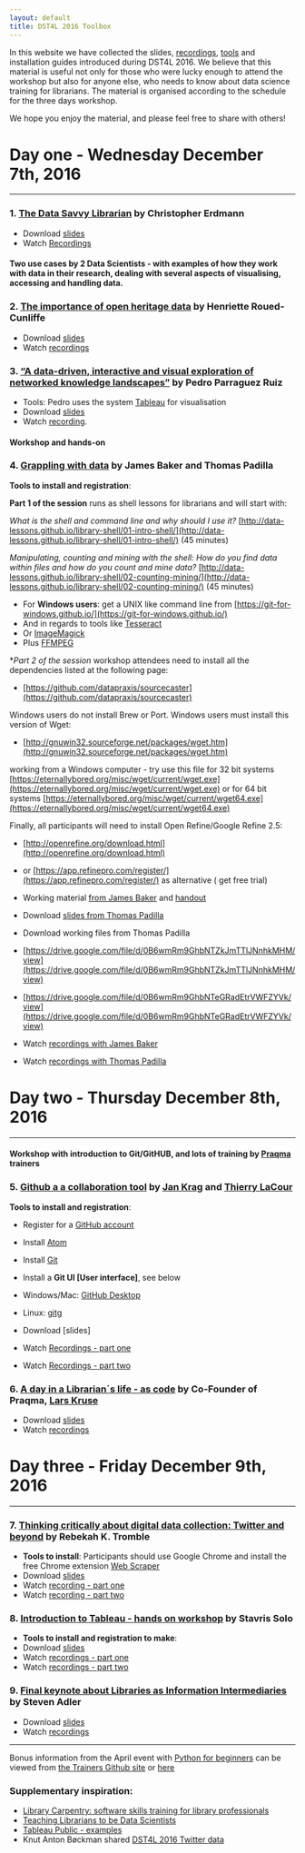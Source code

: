 ```yaml
---
layout: default
title: DST4L 2016 Toolbox
---
```


In this website we have collected the slides, [recordings](http://podcast.llab.dtu.dk/feeds/dtu-library/), [tools](presentations/preparation.pdf) and installation guides introduced during DST4L 2016. We believe that this material is useful not only for those who were lucky enough to attend the workshop but also for anyone else, who needs to know about data science training for librarians. The material is organised according to the schedule for the three days workshop.

We hope you enjoy the material, and please feel free to share with others!



# Day one - Wednesday December 7th, 2016
------------

### 1. [The Data Savvy Librarian](events/chris_talk.html) by Christopher Erdmann

* Download [slides](presentations/chris.pdf)
* Watch [Recordings](https://www.youtube.com/watch?v=BlCo-qrs_bY&list=PLMn2aW3wpAtMOczKlxgF6R0x6lfl13Zom&index=2)



#### Two use cases by 2 Data Scientists - with examples of how they work with data in their research, dealing with several aspects of visualising, accessing and handling data.


### 2. [The importance of open heritage data](speakers/henriette.html) by Henriette Roued-Cunliffe

* Download [slides](https://docs.google.com/presentation/d/1QBAZUMQAu0GN5oYsnVEH1XBeZSw9iUyn9QS7lAJVMFU/edit?usp=sharing)
* Watch [recordings](https://www.youtube.com/watch?v=_3NdKt83s6Q&list=PLMn2aW3wpAtMOczKlxgF6R0x6lfl13Zom&index=4)

### 3. [“A data-driven, interactive and visual exploration of networked knowledge landscapes”](speakers/pedro.html) by Pedro Parraguez Ruiz

* Tools: Pedro uses the system [Tableau](http://www.tableau.com) for visualisation
* Download [slides](https://zenodo.org/record/197053#.WJhdin02tP0)
* Watch [recording](https://zenodo.org/record/197053#.WJhdin02tP0).


#### Workshop and hands-on

### 4. [Grappling with data](events/baker_talk.html) by James Baker and Thomas Padilla

**Tools to install and registration**:

**Part 1 of the session** runs as shell lessons for librarians and will start with:

*What is the shell and command line and why should I use it?*
[http://data-lessons.github.io/library-shell/01-intro-shell/](http://data-lessons.github.io/library-shell/01-intro-shell/)  (45 minutes)

*Manipulating, counting and mining with the shell: How do you find data within files and how do you count and mine data?*
[http://data-lessons.github.io/library-shell/02-counting-mining/](http://data-lessons.github.io/library-shell/02-counting-mining/)  (45 minutes)


* For **Windows users**: get a UNIX like command line from [https://git-for-windows.github.io/](https://git-for-windows.github.io/)
* And in regards to tools like [Tesseract](https://sourceforge.net/projects/tesseract-ocr-alt/files/tesseract-ocr-setup-3.02.02.exe/download)
* Or [ImageMagick](https://www.imagemagick.org/download/binaries/ImageMagick-7.0.3-9-Q16-x64-dll.exe)
* Plus [FFMPEG](https://ffmpeg.zeranoe.com/builds/)

**Part 2 of the session* workshop attendees need to install all the dependencies listed at the following page:

* [https://github.com/datapraxis/sourcecaster](https://github.com/datapraxis/sourcecaster)

Windows users do not install Brew or Port.
Windows users must install this version of Wget:

* [http://gnuwin32.sourceforge.net/packages/wget.htm](http://gnuwin32.sourceforge.net/packages/wget.htm)

working from a Windows computer - try use this file for 32 bit systems [https://eternallybored.org/misc/wget/current/wget.exe](https://eternallybored.org/misc/wget/current/wget.exe) or for 64 bit systems [https://eternallybored.org/misc/wget/current/wget64.exe](https://eternallybored.org/misc/wget/current/wget64.exe)

Finally, all participants will need to install Open Refine/Google Refine 2.5:

* [http://openrefine.org/download.html](http://openrefine.org/download.html)
* or [https://app.refinepro.com/register/](https://app.refinepro.com/register/) as alternative ( get free trial)  


* Working material [from James Baker](http://data-lessons.github.io/library-shell) and [handout](presentations/james.pdf)
* Download [slides from Thomas Padilla](https://drive.google.com/drive/folders/0B4V3pyKl_tItVGFkcjE4dkVaODg?usp=sharing)
* Download working files from Thomas Padilla
* [https://drive.google.com/file/d/0B6wmRm9GhbNTZkJmTTlJNnhkMHM/view](https://drive.google.com/file/d/0B6wmRm9GhbNTZkJmTTlJNnhkMHM/view)
* [https://drive.google.com/file/d/0B6wmRm9GhbNTeGRadEtrVWFZYVk/view](https://drive.google.com/file/d/0B6wmRm9GhbNTeGRadEtrVWFZYVk/view)
* Watch [recordings with James Baker](https://www.youtube.com/watch?v=PoiwmdD_418&list=PLMn2aW3wpAtMOczKlxgF6R0x6lfl13Zom&index=5)
* Watch [recordings with Thomas Padilla](https://www.youtube.com/watch?v=IQq3myaFjk4&list=PLMn2aW3wpAtMOczKlxgF6R0x6lfl13Zom&index=6)  




# Day two - Thursday December 8th, 2016
------------

#### Workshop with introduction to Git/GitHUB, and lots of training by [Praqma](http://www.praqma.net) trainers

### 5. [Github a a collaboration tool](events/github_workshop.html) by [Jan Krag](speakers/jan.html) and [Thierry LaCour](speakers/thierry.html)

**Tools to install and registration**:

* Register for a [GitHub account](http://github.com/join)
* Install [Atom](http://atom.io)
* Install [Git](http://git-scm.com)
* Install a **Git UI [User interface]**, see below
* Windows/Mac: [GitHub Desktop](http://desktop.github.com)
* Linux: [gitg](http://wiki.gnome.org/Apps/Gitg)


* Download [slides]
* Watch [Recordings - part one](https://www.youtube.com/watch?v=1uMzs5cIPXU&list=PLMn2aW3wpAtMOczKlxgF6R0x6lfl13Zom&index=7)
* Watch [Recordings - part two](https://www.youtube.com/watch?v=JgvtKJUgZA4&list=PLMn2aW3wpAtMOczKlxgF6R0x6lfl13Zom&index=9)

### 6. [A day in a Librarian´s life - as code](events/GitHub_talk.html) by Co-Founder of Praqma, [Lars Kruse](speakers/lars.html)

* Download [slides](http://code.praqma.com/librarian/librarian-as-coder/#/)
* Watch [recordings](http://podcast.llab.dtu.dk/feeds/dtu-library/?tx_enotepodcast_pi1%5BshowDetails%5D=d18e10d524dc205d4396efaabceb44ad&cHash=a2bd54408627b84c00a1056f9aaccd9a)


# Day three - Friday December 9th, 2016
------------

### 7. [Thinking critically about digital data collection: Twitter and beyond](events/rebekah_talk.html) by Rebekah K. Tromble

* **Tools to install**: Participants should use Google Chrome and install the free Chrome extension [Web Scraper](http://webscraper.io/)
* Download [slides](presentations/rebekah.pdf)
* Watch [recording - part one](https://www.youtube.com/watch?v=y1m7kufvQkU&list=PLMn2aW3wpAtMOczKlxgF6R0x6lfl13Zom&index=10)
* Watch [recording - part two](https://www.youtube.com/watch?v=K0U_qE1FzZs&list=PLMn2aW3wpAtMOczKlxgF6R0x6lfl13Zom&index=11)

### 8. [Introduction to Tableau - hands on workshop](events/stavris_talk.html) by Stavris Solo

* **Tools to install and registration to make**:
* Download [slides](presentations/stavris.pdf)
* Watch [recordings - part one](https://www.youtube.com/watch?v=6FyAJ1TYbnM&index=12&list=PLMn2aW3wpAtMOczKlxgF6R0x6lfl13Zom)
* Watch [recordings - part two](https://www.youtube.com/watch?v=-8vsYYcN-Xo&index=13&list=PLMn2aW3wpAtMOczKlxgF6R0x6lfl13Zom)

### 9. [Final keynote about Libraries as Information Intermediaries](speakers/steven.html) by Steven Adler

* Download [slides](presentations/steven.pdf)
* Watch [recordings](https://www.youtube.com/watch?v=yqaIVdkQBmQ&index=14&list=PLMn2aW3wpAtMOczKlxgF6R0x6lfl13Zom)  



----------------

Bonus information from the April event with [Python for beginners](python_05042017.pdf) can be viewed from [the Trainers Github site](https://github.com/Rotendahl/DataLibrarians) or [here](https://github.com/Rotendahl/DataLibrarians/archive/master.zip)

### Supplementary inspiration:

* [Library Carpentry: software skills training for library professionals](https://www.liberquarterly.eu/articles/10.18352/lq.10176/)
* [Teaching Librarians to be Data Scientists](https://zenodo.org/record/11217#.WJsUgG_hC1t)
* [Tableau Public - examples](https://onlinehelp.tableau.com/current/pro/desktop/en-us/story_example.html)
* Knut Anton Bøckman shared [DST4L 2016 Twitter data](https://docs.google.com/spreadsheets/d/1y549UgPwkEst6Ob2wKkCOfzR25qTc9_GAGw9xoF_jJU/edit#gid=0)
